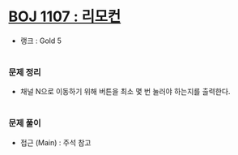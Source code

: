 # [BOJ 1107 : 리모컨](https://www.acmicpc.net/problem/1107)
- 랭크 : Gold 5
  <br><br>
  
### 문제 정리
- 채널 N으로 이동하기 위해 버튼을 최소 몇 번 눌러야 하는지를 출력한다.
  <br><br>

### 문제 풀이
- 접근 (Main) : 주석 참고
    


    
    


